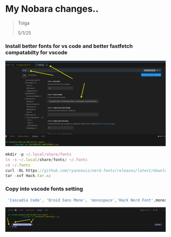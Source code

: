 # My Nobara changes..
> Tolga
>
> 5/1/25

### Install better fonts for vs code and better fastfetch compatabilty for vscode

![alt text](image.png)

```js
mkdir -p ~/.local/share/fonts
ln -s ~/.local/share/fonts/ ~/.fonts
cd ~/.fonts
curl -OL https://github.com/ryanoasis/nerd-fonts/releases/latest/download/Hack.tar.xz
tar -xvf Hack.tar.xz

```

### Copy into vscode fonts setting
```js
 'Cascadia Code', 'Droid Sans Mono', 'monospace','Hack Nerd Font',monospace
 ```

 ![alt text](image-1.png)

 #